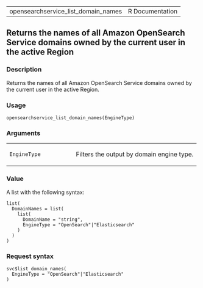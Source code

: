 <table style="width: 100%;">
<tbody>
<tr class="odd">
<td>opensearchservice_list_domain_names</td>
<td style="text-align: right;">R Documentation</td>
</tr>
</tbody>
</table>

## Returns the names of all Amazon OpenSearch Service domains owned by the current user in the active Region

### Description

Returns the names of all Amazon OpenSearch Service domains owned by the
current user in the active Region.

### Usage

    opensearchservice_list_domain_names(EngineType)

### Arguments

<table>
<colgroup>
<col style="width: 35%" />
<col style="width: 65%" />
</colgroup>
<tbody>
<tr class="odd">
<td><code
id="opensearchservice_list_domain_names_:_EngineType">EngineType</code></td>
<td><p>Filters the output by domain engine type.</p></td>
</tr>
</tbody>
</table>

### Value

A list with the following syntax:

    list(
      DomainNames = list(
        list(
          DomainName = "string",
          EngineType = "OpenSearch"|"Elasticsearch"
        )
      )
    )

### Request syntax

    svc$list_domain_names(
      EngineType = "OpenSearch"|"Elasticsearch"
    )
